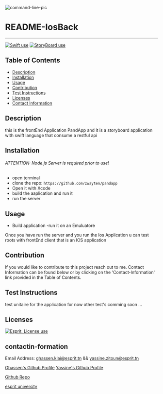 
![command-line-pic](https://github.com/KlaiGhassen/IosBack/blob/main/final_panda_ios.png)

# README-IosBack

---

<a href="https://img.shields.io/badge/Swift5-100%25-yellow"><img alt="Swift use" src="https://img.shields.io/badge/JavaScipt-100%25-yellow"></a> <a href="https://img.shields.io/badge/StoryBoard.js-red"><img alt="StoryBoard use" src="https://img.shields.io/badge/Used-Node.js-red"></a> 
## Table of Contents

- [Description](#description)
- [Installation](#installation)
- [Usage](#usage)
- [Contribution](#contribution)
- [Test Instructions](#test-instructions)
- [Licenses](#licenses)
- [Contact Information](#contactin-formation)


## Description

this is the frontEnd Application PandApp and it is a storyboard application with swift language that consume a restful api 



## Installation

###### ATTENTION: Node.js Server is required prior to use!

- open terminal
- clone the repo: `https://github.com/zwayten/pandapp`
- Open it with Xcode
- build the aaplication and run it 
- run the server

## Usage

- Build application 
-run it on an Emuluatore


Once you have run the server 
and you run the Ios Application
u can test roots with frontEnd client that is an IOS application

## Contribution

If you would like to contribute to this project reach out to me. Contact Information can be found below or by clicking on the 'Contact-Information' link provided in the Table of Contents.

## Test Instructions

test unitaire for the application for now 
other test's comming soon ... 

## Licenses

<a href="https://img.shields.io/badge/License-MIT-brightgreen"><img alt="Esprit. License use" src="https://img.shields.io/badge/License-MIT-brightgreen"></a>

## contactin-formation

Email Address: ghassen.klai@esprit.tn && yassine.zitoun@esprit.tn

[Ghassen's Github Profile](https://github.com/KlaiGhassen)
[Yassine's Github Profile](https://github.com/zwayten)

[Github Repo](https://github.com/KlaiGhassen/IosBack)

[esprit university](https://esprit.tn/)
